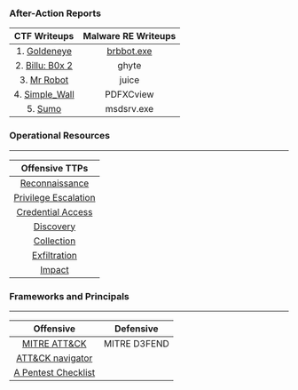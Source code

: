 ### After-Action Reports
|         CTF Writeups          |   Malware RE Writeups    | 
| :---------------------------: | :----------------------: | 
|   1. [Goldeneye](goldeneye.md)   | [brbbot.exe](brbbot.exe.md) | 
| 2. [Billu: B0x 2](billub0x2.md)  |          ghyte           |
|    3. [Mr Robot](MrRobot.md)     |          juice           |
| 4. [Simple_Wall](simple_wall.md) |        PDFXCview         |
| 5. [Sumo](Sumo.md)               |        msdsrv.exe        |

### Operational Resources
_____

|Offensive TTPs|
|:----:|
|[Reconnaissance](Reconnaissance)| 
|[Privilege Escalation](Privilege_Escalation)|
|[Credential Access](Discovery)|
|[Discovery](Discovery)|
|[Collection](Collection)|
|[Exfiltration](Exfiltration)|
|[Impact](Impact)|

### Frameworks and Principals 
___
|Offensive|Defensive|
|:----:|:----:|
|[MITRE ATT&CK](https://attack.mitre.org/)|MITRE D3FEND|
|[ATT&CK navigator](https://mitre-attack.github.io/attack-navigator/)|
|[A Pentest Checklist](https://docs.google.com/document/d/1drBNRvCt9HsOIqo5xJfEMr3Glkpuk5KSs9iTbWpw6jQ/edit#)|

